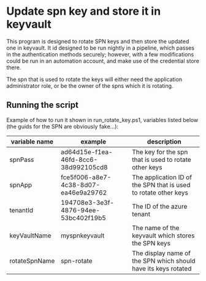 # Update spn key and store it in keyvault

This program is designed to rotate SPN keys and then store the updated one in keyvault. It id designed to be run nightly in a pipeline, which passes in the authentication methods securely; however, with a few modifications could be run in an automation account, and make use of the credential store there.

The spn that is used to rotate the keys will either need the application administrator role, or be the owner of the spns which it is rotating.

## Running the script
Example of how to run it shown in run_rotate_key.ps1, variables listed below (the guids for the SPN are obviously fake...):

| variable name | example | description |
|---------------|---------|-------------|
| spnPass       | ad64d15e-f1ea-46fd-8cc6-38d992105cd8 | The key for the spn that is used to rotate other keys |
| spnApp        | fce5f006-a8e7-4c38-8d07-ea46e9a29762 | The application ID of the SPN that is used to rotate other keys |
| tenantId      | 194708e3-3e3f-4876-94ee-53bc402f19b5 | The ID of the azure tenant |
| keyVaultName  | myspnkeyvault                        | The name of the keyvault which stores the SPN keys |
| rotateSpnName | spn-rotate                           | The display name of the SPN which should have its keys rotated |
